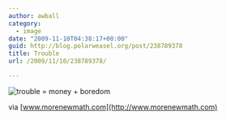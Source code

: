```yaml
---
author: awball
category:
  - image
date: "2009-11-10T04:38:17+00:00"
guid: http://blog.polarweasel.org/post/238789378
title: Trouble
url: /2009/11/10/238789378/

---
```

![trouble = money + boredom](http://blog.polarweasel.com/wp-content/uploads/2009/11/238789378.gif)

via [www.morenewmath.com](http://www.morenewmath.com)
